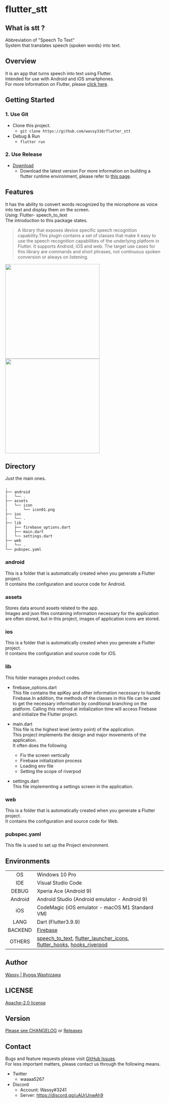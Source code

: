 # flutter_stt

## What is stt ?
Abbreviation of "Speech To Text"  
System that translates speech (spoken words) into text.

## Overview
It is an app that turns speech into text using Flutter.  
Intended for use with Android and iOS smartphones.  
For more information on Flutter, please [click here](https://github.com/flutter/flutter).

## Getting Started
### 1. Use Git
- Clone this project.
  - `git clone https://github.com/wassy310/flutter_stt`
- Debug & Run
  - `flutter run`
### 2. Use Release
- [Download](https://github.com/wassy310/flutter_stt/releases)
  - Download the latest version
For more information on building a flutter runtime environment, please refer to [this page](https://docs.flutter.dev/get-started/install).

## Features
It has the ability to convert words recognized by the microphone as voice into text and display them on the screen.  
Using: Flutter- speech_to_text  
The introduction to this package states.  
> A library that exposes device specific speech recognition capability.This plugin contains a set of classes that make it easy to use the speech recognition capabilities of the underlying platform in Flutter. It supports Android, iOS and web. The target use cases for this library are commands and short phrases, not continuous spoken conversion or always on listening.
>
<img src="https://user-images.githubusercontent.com/74349349/215646173-2c2a4aa1-d0f6-4051-be23-d268e6955e15.png" width="300"> <img src="https://user-images.githubusercontent.com/74349349/215646195-87bac6fc-ed03-4468-b25c-ab1b4b57e3b2.png" width="300">

## Directory
Just the main ones.
```
.
├── android
|   └── .
├── assets
│   └── icon
|       └── icon01.png
├── ios
|   └── .
├── lib
│   ├── firebase_options.dart
│   ├── main.dart
│   └── settings.dart
├── web
|   └── .
└── pubspec.yaml
```
### android
This is a folder that is automatically created when you generate a Flutter project.  
It contains the configuration and source code for Android.

### assets
Stores data around assets related to the app.  
Images and json files containing information necessary for the application are often stored, but in this project, images of application icons are stored.

### ios
This is a folder that is automatically created when you generate a Flutter project.  
It contains the configuration and source code for iOS.

### lib
This folder manages product codes.
- firebase_options.dart  
This file contains the apiKey and other information necessary to handle Firebase.In addition, the methods of the classes in this file can be used to get the necessary information by conditional branching on the platform.
Calling this method at initialization time will access Firebase and initialize the Flutter project.

- main.dart  
This file is the highest level (entry point) of the application.  
This project implements the design and major movements of the application.  
It often does the following
  - Fix the screen vertically
  - Firebase initialization process
  - Loading env file
  - Setting the scope of riverpod  

- settings.dart  
This file implementing a settings screen in the application.

### web
This is a folder that is automatically created when you generate a Flutter project.  
It contains the configuration and source code for Web.

### pubspec.yaml
This file is used to set up the Project environment.

## Environments
|          |     |
|   :-:    | --- |
| OS       | Windows 10 Pro |
| IDE      | Visual Studio Code |
| DEBUG    | Xperia Ace (Android 9) |
| Android  | Android Studio (Android emulator - Android 9) |
| iOS      | CodeMagic (iOS emulator - macOS M1 Standard VM) |
| LANG     | Dart (Flutter3.9.9) |
| BACKEND  | [Firebase](https://firebase.google.com/) |
| OTHERS   | [speech_to_text](https://pub.dev/packages/speech_to_text), [flutter_launcher_icons](https://pub.dev/packages/flutter_launcher_icons), [flutter_hooks](https://pub.dev/packages/flutter_hooks), [hooks_riverpod](https://pub.dev/packages/hooks_riverpod) |

## Author
[Wassy | Ryoga Washizawa](https://github.com/wassy310)

## LICENSE
[Apache-2.0 license](https://github.com/apache/.github/blob/main/LICENSE)

## Version
[Please see CHANGELOG](https://github.com/wassy310/flutter_stt/blob/master/CHANGELOG.md) or [Releases](https://github.com/wassy310/flutter_stt/releases)

## Contact
Bugs and feature requests please visit [GitHub Issues](https://github.com/wassy310/flutter_stt/issues).  
For less important matters, please contact us through the following means.
- Twitter
  - waaaa5267
- Discord
  - Account: Wassy#3241
  - Server: https://discord.gg/uAUrUnwAh9
